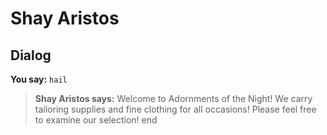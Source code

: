 # Shay Aristos
## Dialog

**You say:** `hail`



>**Shay Aristos says:** Welcome to Adornments of the Night! We carry tailoring supplies and fine clothing for all occasions! Please feel free to examine our selection!
end
